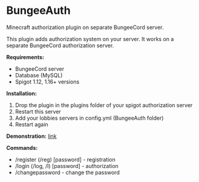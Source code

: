 # BungeeAuth
 Minecraft authorization plugin on separate BungeeCord server.
 
This plugin adds authorization system on your server. It works on a separate BungeeCord authorization server.

<b>Requirements: </b>
- BungeeCord server
- Database (MySQL)
- Spigot 1.12, 1.16+ versions

<b>Installation: </b>
1) Drop the plugin in the plugins folder of your spigot authorization server
2) Restart this server
3) Add your lobbies servers in config.yml (BungeeAuth folder)
4) Restart again  
  
<b>Demonstration:</b>
<a href="https://www.youtube.com/watch?v=dlvLibMCQXI&feature=emb_imp_woyt">link</a>  
  
<b>Commands:</b>
- /register (/reg) [password] - registration
- /login (/log, /l) [password] - authorization
- /changepassword - change the password
